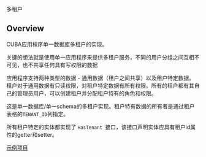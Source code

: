 多租户

## Overview

CUBA应用程序单一数据库多租户的实现。

关键的想法就是使用单一应用程序来提供多租户服务，不同的用户分组之间互相不可见，也不共享任何具有写权限的数据

应用程序支持两种类型的数据 - 通用数据（租户之间共享）以及租户特定数据。租户对于通用数据有只读权限，对租户特定数据有所有权限。所有的租户都有其自己的管理员用户，可以创建租户并分配租户特有的角色和权限。

这是单一数据库/单一schema的多租户实现。租户特有数据的所有者是通过租户表格的`TENANT_ID`列指定。

所有租户特定的实体都实现了 `HasTenant `接口，该接口声明实体应具有租户id属性的getter和setter。

[示例项目](https://github.com/cuba-platform/multitenancy-addon-demo)